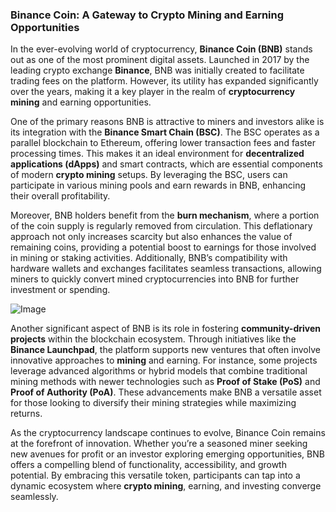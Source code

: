 ### Binance Coin: A Gateway to Crypto Mining and Earning Opportunities

In the ever-evolving world of cryptocurrency, **Binance Coin (BNB)** stands out as one of the most prominent digital assets. Launched in 2017 by the leading crypto exchange **Binance**, BNB was initially created to facilitate trading fees on the platform. However, its utility has expanded significantly over the years, making it a key player in the realm of **cryptocurrency mining** and earning opportunities.

One of the primary reasons BNB is attractive to miners and investors alike is its integration with the **Binance Smart Chain (BSC)**. The BSC operates as a parallel blockchain to Ethereum, offering lower transaction fees and faster processing times. This makes it an ideal environment for **decentralized applications (dApps)** and smart contracts, which are essential components of modern **crypto mining** setups. By leveraging the BSC, users can participate in various mining pools and earn rewards in BNB, enhancing their overall profitability.

Moreover, BNB holders benefit from the **burn mechanism**, where a portion of the coin supply is regularly removed from circulation. This deflationary approach not only increases scarcity but also enhances the value of remaining coins, providing a potential boost to earnings for those involved in mining or staking activities. Additionally, BNB’s compatibility with hardware wallets and exchanges facilitates seamless transactions, allowing miners to quickly convert mined cryptocurrencies into BNB for further investment or spending.

![Image](https://github.com/user-attachments/assets/b8266eee-691e-4ee1-99ef-bfa10d234fd4)

Another significant aspect of BNB is its role in fostering **community-driven projects** within the blockchain ecosystem. Through initiatives like the **Binance Launchpad**, the platform supports new ventures that often involve innovative approaches to **mining** and earning. For instance, some projects leverage advanced algorithms or hybrid models that combine traditional mining methods with newer technologies such as **Proof of Stake (PoS)** and **Proof of Authority (PoA)**. These advancements make BNB a versatile asset for those looking to diversify their mining strategies while maximizing returns.

As the cryptocurrency landscape continues to evolve, Binance Coin remains at the forefront of innovation. Whether you’re a seasoned miner seeking new avenues for profit or an investor exploring emerging opportunities, BNB offers a compelling blend of functionality, accessibility, and growth potential. By embracing this versatile token, participants can tap into a dynamic ecosystem where **crypto mining**, earning, and investing converge seamlessly.